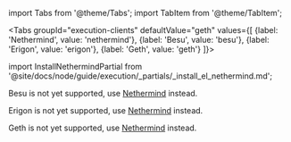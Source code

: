 import Tabs from '@theme/Tabs';
import TabItem from '@theme/TabItem';

<Tabs groupId="execution-clients" defaultValue="geth" values={[
    {label: 'Nethermind', value: 'nethermind'},
    {label: 'Besu', value: 'besu'},
    {label: 'Erigon', value: 'erigon'},
    {label: 'Geth', value: 'geth'}
    ]}>
  <TabItem value="nethermind">

import InstallNethermindPartial from '@site/docs/node/guide/execution/_partials/_install_el_nethermind.md';

<InstallNethermindPartial />

  </TabItem>

  <TabItem value="besu">
  <p>Besu is not yet supported, use <a href="#select-a-configuration">Nethermind</a> instead.</p>
  </TabItem>

  <TabItem value="erigon">
  <p>Erigon is not yet supported, use <a href="#select-a-configuration">Nethermind</a> instead.</p>
  </TabItem>

  <TabItem value="geth">
  <p>Geth is not yet supported, use <a href="#select-a-configuration">Nethermind</a> instead.</p>
  </TabItem>
  
</Tabs>